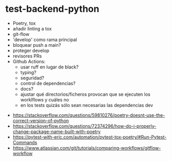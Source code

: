 # test-backend-python



* Poetry, tox
* añadir linting a tox
* git-flow
* 'develop' como rama principal
* bloquear push a main?
* proteger develop
* revisores PRs
* Github Actions:
    - usar ruff en lugar de black?
    - typing?
    - seguridad?
    - control de dependencias?
    - docs?
    - ajustar qué directorios/ficheros provocan que se ejecuten los worklflows y cuáles no
    - en los tests quizás sólo sean necesarias las dependencias dev

- https://stackoverflow.com/questions/59810276/poetry-doesnt-use-the-correct-version-of-python
- https://stackoverflow.com/questions/72374296/how-do-i-properly-change-package-name-built-with-poetry
- https://pytest-with-eric.com/automation/pytest-tox-poetry/#Run-Pytest-Commands
- https://www.atlassian.com/git/tutorials/comparing-workflows/gitflow-workflow
